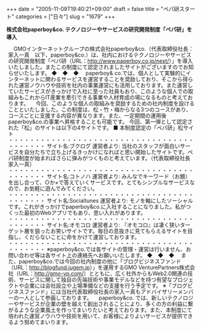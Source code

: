 +++
date = "2005-11-09T19:40:21+09:00"
draft = false
title = "ペパ研スタート"
categories = ["日々"]
slug = "1679"
+++

<b>株式会社paperboy&amp;co. テクノロジーやサービスの研究開発制度「ペパ研」を導入</b>
<div style="line-height:16px; margin:10px 5px 10px 5px;">
　GMOインターネットグループの株式会社paperboy&co.（代表取締役社長：家入一真　以下、paperboy&co.）は、社内におけるテクノロジーやサービスの研究開発制度「ペパ研（URL：<a href="http://www.paperboy.co.jp/next/" target="_blank">http://www.paperboy.co.jp/next/</a>）」を導入いたしました。またこの制度にて認定されましたサイトがございますのでお知らせいたします。
◆　◆　◆
　paperboy& co.では、個人として実験的にインターネットに関わるサービスを運営することを奨励しており、そこから得られた運営ノウハウや技術を社内の事業運営にも活用しております。また運営していたサービスがきっかけで入社に至った社員もおり、このような個人での取組みもこれからIT産業を牽引できる事業や人材育成の場になるものと考えております。
　今回、このような個人の取組みを奨励するための社内制度を設けることといたしました。この制度は、松・竹・梅からなる3つのコースがあり、コースごとに支援する内容が異なります。また、一定期間の運用後paperboy&co.の事業へ昇格することも可能です。
今回、第一弾として認定された「松」のサイトは以下の4サイトです。
■ 本制度認定の「ペパ研」松サイト
・・・・・・・・・・・・・・・・・・・・・・・・・・・・・・・・・・・・・・・・・・
サイト名:ブクログ
運営者より:
当社のスタッフが面白いサービスを自分たちで立ち上げるきっかけになればと思い開始したサイトです。ペパ研制度が始まればさらに弾みがつくものと考えています。（代表取締役社長　家入一真）
・・・・・・・・・・・・・・・・・・・・・・・・・・・・・・・・・・・・・・・・・・
サイト名:コトノハ
運営者より:
みんなでキーワード（お題）を出し合って、○か×で答えていくサービスです。とてもシンプルなサービスなので、お気軽に遊んでみてください。
・・・・・・・・・・・・・・・・・・・・・・・・・・・・・・・・・・・・・・・・・・
サイト名:Socialtunes
運営者より:
モノを軸にしたソーシャルです。これがきっかけでpaperboy&co.に入社することになりました。私がつくった最初のWebアプリでもあり、思い入れがあります。
・・・・・・・・・・・・・・・・・・・・・・・・・・・・・・・・・・・・・・・・・・
サイト名:オモコロ
運営者より:
『オモコロ』は凄く狭いターゲット層を狙ったお笑いサイトです。毎日の息抜きに見てもらえるサイトを目指し、くだらないことに命をかけて運営しております。
・・・・・・・・・・・・・・・・・・・・・・・・・・・・・・・・・・・・・・・・・・
※paperboy&co.では各サイトの管理・運営は行いません、お問い合わせ等は各サイト上の連絡先へお願いいたします。
◆　◆　◆
　また、paperboy&co.では今回の社内制度の他に「ブログビジネスファンド（URL：<a href="http://blogfund.jugem.jp" target="_blank">http://blogfund.jugem.jp</a>）」を運用するGMO VenturePartners株式会社（URL：<a href="http://gmo-vp.com/" target="_blank">http://gmo-vp.com/</a>）とともに、広く社外からもWeb2.0関連の技術、サービスに関して独自の先端技術や事業モデルなどを持つ有望なプロジェクトや企業には会社設立や上場準備などの支援を行う予定です。
※「ブログビジネスファンド」には当社代表取締役社長の家入一真もアドバイザリーメンバーの一人として参画しております。
　paperboy&co. では、新しいテクノロジーやサービスが企業の壁を越えて創出されることにより、多くの方の利益に繋がるような企業風土を作ってまいりたいと考えております。また、本制度にて培われた運営ノウハウや技術を用いて、お客様によりよいサービスが提供できるよう努めてまいります。<br style="clear:both;" />
</div>

